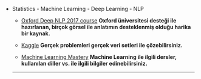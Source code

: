 - Statistics - Machine Learning - Deep Learning - NLP
  
  * [Oxford Deep NLP 2017 course](https://github.com/oxford-cs-deepnlp-2017/lectures) 
  **Oxford üniversitesi desteği ile hazırlanan, birçok görsel ile anlatımın desteklenmiş olduğu harika bir kaynak.**
  
  * [Kaggle](https://www.kaggle.com/) 
  **Gerçek problemleri gerçek veri setleri ile çözebilirsiniz.**

  * [Machine Learning Mastery](http://machinelearningmastery.com/) 
  **Machine Learning ile ilgili dersler, kullanılan diller vs. ile ilgili bilgiler edinebilirsiniz.**

  ---

  
  

  

 

